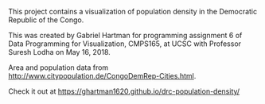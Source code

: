 This project contains a visualization of population density in the Democratic Republic of the Congo. 

This was created by Gabriel Hartman for programming assignment 6 of Data Programming for Visualization, CMPS165, at UCSC with Professor Suresh Lodha on May 16, 2018.

Area and population data from http://www.citypopulation.de/CongoDemRep-Cities.html.

Check it out at https://ghartman1620.github.io/drc-population-density/